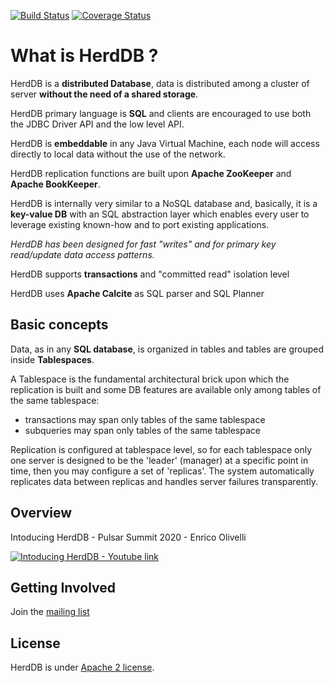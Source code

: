 [![Build Status](https://travis-ci.org/diennea/herddb.svg?branch=master)](https://travis-ci.org/diennea/herddb) [![Coverage Status](https://coveralls.io/repos/github/diennea/herddb/badge.svg?branch=master)](https://coveralls.io/github/diennea/herddb?branch=master)


# What is HerdDB ?

HerdDB is a **distributed Database**, data is distributed among a cluster of server **without the need of a shared storage**.

HerdDB primary language is **SQL** and clients are encouraged to use both the JDBC Driver API and the low level API.

HerdDB is **embeddable** in any Java Virtual Machine, each node will access directly to local data without the use of the network.

HerdDB replication functions are built upon **Apache ZooKeeper** and **Apache BookKeeper**.

HerdDB is internally very similar to a NoSQL database and, basically, it is a **key-value DB** with an SQL abstraction layer which enables every user to leverage existing known-how and to port existing applications.

*HerdDB has been designed for fast "writes" and for primary key read/update data access patterns.*

HerdDB supports **transactions** and "committed read" isolation level

HerdDB uses **Apache Calcite** as SQL parser and SQL Planner

## Basic concepts

Data, as in any **SQL database**, is organized in tables and tables are grouped inside **Tablespaces**.

A Tablespace is the fundamental architectural brick upon which the replication is built and some DB features are available only among tables of the same tablespace:
- transactions may span only tables of the same tablespace
- subqueries may span only tables of the same tablespace

Replication is configured at tablespace level, so for each tablespace only one server is designed to be the 'leader' (manager) at a specific point in time, then you may configure a set of 'replicas'.
The system automatically replicates data between replicas and handles server failures transparently.

## Overview

Intoducing HerdDB - Pulsar Summit 2020 - Enrico Olivelli

[![Intoducing HerdDB - Youtube link](https://img.youtube.com/vi/K7xQZ9V9Ml0/0.jpg)](https://www.youtube.com/watch?v=K7xQZ9V9Ml0)

## Getting Involved

Join the [mailing list](http://lists.herddb.org/mailman/listinfo)

## License

HerdDB is under [Apache 2 license](http://www.apache.org/licenses/LICENSE-2.0.html).

